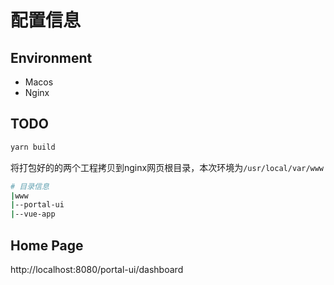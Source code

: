 # 配置信息

## Environment
- Macos 
- Nginx

## TODO
```bash
yarn build
```
将打包好的的两个工程拷贝到nginx网页根目录，本次环境为`/usr/local/var/www`
```bash
# 目录信息
|www
|--portal-ui
|--vue-app 
```

## Home Page
http://localhost:8080/portal-ui/dashboard
